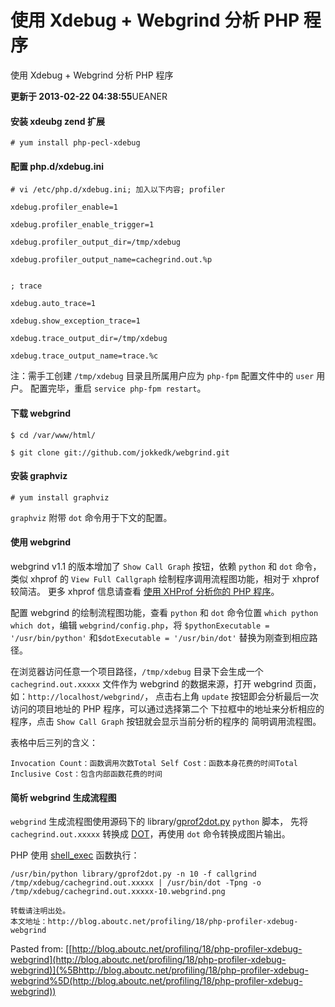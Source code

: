 # 使用 Xdebug + Webgrind 分析 PHP 程序

使用 Xdebug + Webgrind 分析 PHP 程序

**更新于 2013-02-22 04:38:55**UEANER

#### 安装 xdeubg zend 扩展

```
# yum install php-pecl-xdebug
```

#### 配置 php.d/xdebug.ini

```
# vi /etc/php.d/xdebug.ini; 加入以下内容; profiler
```

```
xdebug.profiler_enable=1
```

```
xdebug.profiler_enable_trigger=1
```

```
xdebug.profiler_output_dir=/tmp/xdebug
```

```
xdebug.profiler_output_name=cachegrind.out.%p
```

```
```

```
; trace
```

```
xdebug.auto_trace=1
```

```
xdebug.show_exception_trace=1
```

```
xdebug.trace_output_dir=/tmp/xdebug
```

```
xdebug.trace_output_name=trace.%c
```

注：需手工创建 `/tmp/xdebug` 目录且所属用户应为 `php-fpm` 配置文件中的 `user` 用户。 配置完毕，重启 `service php-fpm restart`。

#### 下载 webgrind

```
$ cd /var/www/html/
```

```
$ git clone git://github.com/jokkedk/webgrind.git
```

#### 安装 graphviz

```
# yum install graphviz
```

`graphviz` 附带 `dot` 命令用于下文的配置。

#### 使用 webgrind

webgrind v1.1 的版本增加了 `Show Call Graph` 按钮，依赖 `python` 和 `dot` 命令， 类似 xhprof 的 `View Full Callgraph` 绘制程序调用流程图功能，相对于 xhprof 较简洁。 更多 xhprof 信息请查看 [使用 XHProf 分析你的 PHP 程序](http://blog.aboutc.net/php/17/php-profiler-xhprof)。

配置 webgrind 的绘制流程图功能，查看 `python` 和 `dot` 命令位置 `which python` `which dot`，编辑 `webgrind/config.php`，将 `$pythonExecutable = '/usr/bin/python'` 和`$dotExecutable = '/usr/bin/dot'` 替换为刚查到相应路径。

在浏览器访问任意一个项目路径，`/tmp/xdebug` 目录下会生成一个 `cachegrind.out.xxxxx` 文件作为 webgrind 的数据来源，打开 webgrind 页面，如：`http://localhost/webgrind/`， 点击右上角 `update` 按钮即会分析最后一次访问的项目地址的 PHP 程序，可以通过选择第二个 下拉框中的地址来分析相应的程序，点击 `Show Call Graph` 按钮就会显示当前分析的程序的 简明调用流程图。

表格中后三列的含义：

```
Invocation Count：函数调用次数Total Self Cost：函数本身花费的时间Total Inclusive Cost：包含内部函数花费的时间
```

#### 简析 webgrind 生成流程图

`webgrind` 生成流程图使用源码下的 library/[gprof2dot.py](http://code.google.com/p/jrfonseca/wiki/Gprof2Dot) `python` 脚本， 先将`cachegrind.out.xxxxx` 转换成 [DOT](http://zh.wikipedia.org/wiki/DOT%E8%AF%AD%E8%A8%80)，再使用 `dot` 命令转换成图片输出。

PHP 使用 [shell_exec](http://www.php.net/shell_exec) 函数执行：

```
/usr/bin/python library/gprof2dot.py -n 10 -f callgrind /tmp/xdebug/cachegrind.out.xxxxx | /usr/bin/dot -Tpng -o /tmp/xdebug/cachegrind.out.xxxxx-10.webgrind.png
```

```
转载请注明出处。
本文地址：http://blog.aboutc.net/profiling/18/php-profiler-xdebug-webgrind
```

Pasted from: [[http://blog.aboutc.net/profiling/18/php-profiler-xdebug-webgrind](http://blog.aboutc.net/profiling/18/php-profiler-xdebug-webgrind)](%5Bhttp://blog.aboutc.net/profiling/18/php-profiler-xdebug-webgrind%5D(http://blog.aboutc.net/profiling/18/php-profiler-xdebug-webgrind))
